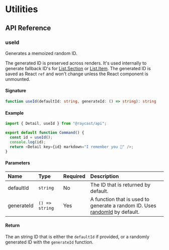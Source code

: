 # Utilities

## API Reference

### useId

Generates a memoized random ID.

The generated ID is preserved across renders. It's used internally to generate fallback ID's
for [List.Section](https://developers.raycast.com/api-reference/user-interface/list#list-section) or [List.Item](https://developers.raycast.com/api-reference/user-interface/list#list-item). The generated ID is saved as React `ref` and
won't change unless the React component is unmounted.

#### Signature

```typescript
function useId(defaultId: string, generateId: () => string): string
```

#### Example

```typescript
import { Detail, useId } from "@raycast/api";

export default function Command() {
  const id = useId();
  console.log(id);
  return <Detail key={id} markdown="I remember you 🧠" />;
}
```

#### Parameters

| Name | Type | Required | Description |
| :--- | :--- | :--- | :--- |
| defaultId | <code>string</code> | No | The ID that is returned by default. |
| generateId | <code>() => string</code> | Yes | A function that is used to generate a random ID. Uses [randomId](https://developers.raycast.com/api-reference/utilities#randomid) by default. |

#### Return

The an string ID that is either the `defaultId` if provided, or a randomly generated ID with
the `generateId` function.
